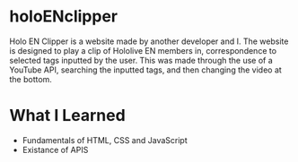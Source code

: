 # holoENclipper
Holo EN Clipper is a website made by another developer and I. The website is designed to play a clip of Hololive EN members in, correspondence to selected tags inputted by the user. This was made through the use of a YouTube API, searching the inputted tags, and then changing the video at the bottom.

# What I Learned
  * Fundamentals of HTML, CSS and JavaScript
  * Existance of APIS 
